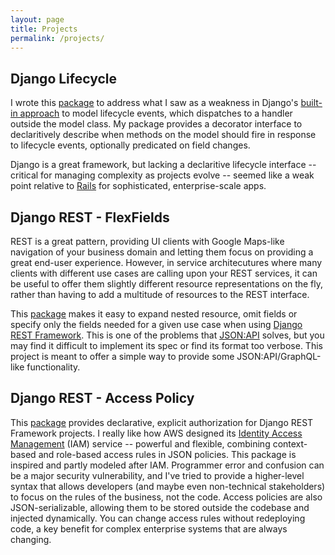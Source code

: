 ```yaml
---
layout: page
title: Projects
permalink: /projects/
---
```


## Django Lifecycle

I wrote this <a href="https://github.com/rsinger86/django-lifecycle" target="_blank">package</a> to address what I saw as a weakness in Django's <a href="https://docs.djangoproject.com/en/dev/topics/signals/" target="_blank">built-in approach</a> to model lifecycle events, which dispatches to a handler outside the model class. My package provides a decorator interface to declaritively describe when methods on the model should fire in response to lifecycle events, optionally predicated on field changes.

Django is a great framework, but lacking a declaritive lifecycle interface -- critical for managing complexity as projects evolve -- seemed like a weak point relative to <a href="https://guides.rubyonrails.org/active_record_callbacks.html" target="_blank">Rails</a> for sophisticated, enterprise-scale apps.

## Django REST - FlexFields

REST is a great pattern, providing UI clients with Google Maps-like navigation of your business domain and letting them focus on providing a great end-user experience. However, in service architecutures where many clients with different use cases are calling upon your REST services, it can be useful to offer them slightly different resource representations on the fly, rather than having to add a multitude of resources to the REST interface.

This <a href="https://github.com/rsinger86/drf-flex-fields" target="_blank">package</a> makes it easy to expand nested resource, omit fields or specify only the fields needed for a given use case when using <a href="https://www.django-rest-framework.org/" target="_blank">Django REST Framework</a>. This is one of the problems that <a href="https://jsonapi.org/" target="_blank">JSON:API</a> solves, but you may find it difficult to implement its spec or find its format too verbose. This project is meant to offer a simple way to provide some JSON:API/GraphQL-like functionality.


## Django REST - Access Policy

This <a href="https://github.com/rsinger86/drf-access-policy" target="_blank">package</a> provides declarative, explicit authorization for Django REST Framework projects. I really like how AWS designed its <a href="https://aws.amazon.com/iam/" target="_blank">Identity Access Management</a>
 (IAM) service -- powerful and flexible, combining context-based and role-based access rules in JSON policies. This package is inspired and partly modeled after IAM. Programmer error and confusion can be a major security vulnerability, and I've tried to provide a higher-level syntax that allows developers (and maybe even non-technical stakeholders) to focus on the rules of the business, not the code. Access policies are also JSON-serializable, allowing them to be stored outside the codebase and injected dynamically. You can change access rules without redeploying code, a key benefit for complex enterprise systems that are always changing.